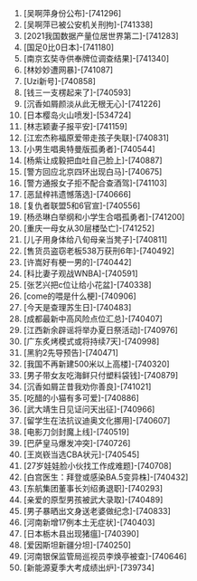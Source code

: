 
1. [吴啊萍身份公布]-[741296]
1. [吴啊萍已被公安机关刑拘]-[741338]
1. [2021我国数据产量位居世界第二]-[741283]
1. [国足0比0日本]-[741180]
1. [南京玄奘寺供奉牌位调查结果]-[741340]
1. [林妙妙遭网暴]-[741087]
1. [Uzi新号]-[740858]
1. [钱三一支楞起来了]-[740593]
1. [沉香如屑颜淡从此无根无心]-[741226]
1. [日本樱岛火山喷发]-[534724]
1. [林志颖妻子报平安]-[741159]
1. [江宏杰称福原爱带走孩子失联]-[740831]
1. [小男生唱奥特曼版孤勇者]-[740544]
1. [杨紫让成毅把血吐自己脸上]-[740887]
1. [警方回应北京四环出现白马]-[740675]
1. [警方通报女子拒不配合查酒驾]-[741103]
1. [恶鼠梓祎遗憾落选]-[740666]
1. [复仇者联盟5和6官宣]-[740556]
1. [杨丞琳白举纲和小学生合唱孤勇者]-[741200]
1. [重庆一母女从30层楼坠亡]-[741252]
1. [儿子用身体给八旬母亲当凳子]-[740811]
1. [售货员盗窃老板538万获刑6年]-[740492]
1. [许嵩好有梗一男的]-[740442]
1. [科比妻子观战WNBA]-[740591]
1. [张艺兴把c位让给小花盆]-[740338]
1. [come的喂是什么梗]-[740906]
1. [今天是查理苏生日]-[740483]
1. [成都最新中高风险点位汇总]-[740407]
1. [江西新余辟谣将举办夏日祭活动]-[740976]
1. [广东炙烤模式或将持续7天]-[740998]
1. [黑豹2先导预告]-[740471]
1. [我国不再新建500米以上高楼]-[740320]
1. [男子带女友吃海鲜只付塑料袋钱]-[740879]
1. [沉香如屑芷昔我劝你善良]-[741021]
1. [吃醋的小猫有多可爱]-[740886]
1. [武大靖生日见证问天出征]-[740966]
1. [留学生在法抗议迪奥文化挪用]-[740607]
1. [电影刀剑封魔上线]-[740519]
1. [巴萨皇马爆发冲突]-[740726]
1. [王岚嵚当选CBA状元]-[740545]
1. [27岁娃娃脸小伙找工作成难题]-[740708]
1. [白宫医生：拜登或感染BA.5变异株]-[740432]
1. [东航集团董事长刘绍勇退职]-[740293]
1. [亲爱的原型男孩被武大录取]-[740489]
1. [男子暴晒出文身送老婆做纪念]-[740833]
1. [河南新增17例本土无症状]-[740403]
1. [日本栃木县出现猪瘟]-[740390]
1. [爱因斯坦新疆分坦]-[740250]
1. [河南银保监管局巡视员李焕亭被查]-[740646]
1. [新能源夏季大考成绩出炉]-[739734]